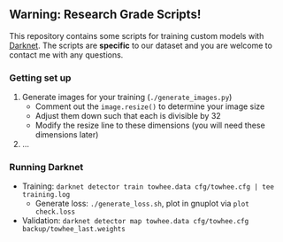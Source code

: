 Warning: Research Grade Scripts!
---

This repository contains some scripts for training custom models with [Darknet](https://github.com/AlexeyAB/darknet).
The scripts are __specific__ to our dataset and you are welcome to contact me with any questions.

### Getting set up

1. Generate images for your training (`./generate_images.py`)
    - Comment out the `image.resize()` to determine your image size
    - Adjust them down such that each is divisible by 32
    - Modify the resize line to these dimensions (you will need these dimensions later)
2. ...

### Running Darknet

- Training: `darknet detector train towhee.data cfg/towhee.cfg | tee training.log`
  - Generate loss: `./generate_loss.sh`, plot in gnuplot via `plot check.loss`
- Validation: `darknet detector map towhee.data cfg/towhee.cfg backup/towhee_last.weights`
